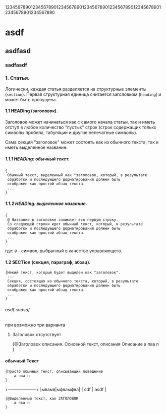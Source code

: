 12345678901234567890123456789012345678901234567890123456789012345678901234567890
# asdf
## asdfasd
### sadfasdf


### 1. Статья.

Логически, каждая статья разделяется на структурные элементы (`section`). 
Первая структурная единица считается заголовком (`heading`) и может быть 
пропущена.

#### 1.1 HEADing (заголовок).
Заголовок может начинаться как с самого начала статьи, так и иметь отступ в 
любое количество "пустых" строк (строк содержащих только символы пробела, 
табуляции и другие непечатные символы).

Сама секция "заголовок" может состоять как из обычного текста, так и иметь 
выделенное название.

##### 1.1.1 HEADing: обычный текст.

    {
	 Обычный текст, выделенный как "заголовок, который, в результате 
     обработки и последующего форматирования должен быть
     отображен как простой абзац текста.
	 ...	
	} 

##### 1.1.2 HEADing: выделенное название.

    {
     @ Название в заголовке занимает всю первую строку.
	 Со следующей строки идет обычный текст, который, в результате 
     обработки и последующего форматирования должен быть
     отображен как простой абзац текста.
	 ...	
	} 

где:
  `@` - символ, выбранный в качестве управляющего.

#### 1.2 SECTion (секция, параграф, абзац).

 
    {Некий текст, который будет выделен как "заголовок".
	 ---
	 Секция, состоящая из обычного текста, который, в результате 
     обработки и последующего форматирования должен быть
     отображен как простой абзац текста.
	 ...	
	} 














###### asdf sadsdf




при 
возможно три варианта

 1. Заголовок отсутствует


	{@Заголовок описания.
	  Основной текст, описания Описание
		а пва п
	} 



#### обычный Текст

	{Просто обычный текст, описывающий поведение 
		а пва п
	} 

+--------------+
|ываыв|ыфваыфва|
| sdf | asdf   |
 

	{@Выделенный текст, как ЗАГОЛОВОК 
		а пва п
	} 

